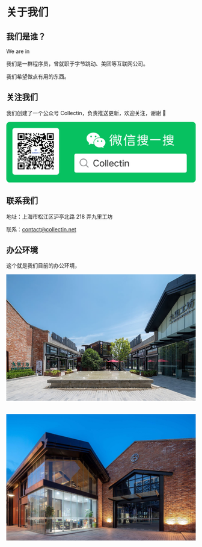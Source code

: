 <script setup>
import Lab from "../components/Lab.vue"
</script>

# 关于我们

## 我们是谁？

We are in <Lab />

我们是一群程序员，曾就职于字节跳动、美团等互联网公司。

我们希望做点有用的东西。

## 关注我们

我们创建了一个公众号 Collectin，负责推送更新，欢迎关注，谢谢 👏

<img src="../assets/contact/wechat.png" />

## 联系我们

地址：上海市松江区沪亭北路 218 弄九里工坊

联系：contact@collectin.net

## 办公环境

这个就是我们目前的办公环境，

<img style="margin-bottom: 32px" src="../assets/office/jiuliwork.jpeg" />

<img src="../assets/office/office.jpeg" />
